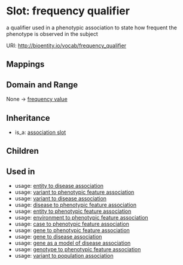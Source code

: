 # Slot: frequency qualifier


a qualifier used in a phenotypic association to state how frequent the phenotype is observed in the subject

URI: http://bioentity.io/vocab/frequency_qualifier
## Mappings

## Domain and Range

None -> [frequency value](FrequencyValue.md)
## Inheritance

 *  is_a: [association slot](association_slot.md)
## Children

## Used in

 *  usage: [entity to disease association](EntityToDiseaseAssociation.md)
 *  usage: [variant to phenotypic feature association](VariantToPhenotypicFeatureAssociation.md)
 *  usage: [variant to disease association](VariantToDiseaseAssociation.md)
 *  usage: [disease to phenotypic feature association](DiseaseToPhenotypicFeatureAssociation.md)
 *  usage: [entity to phenotypic feature association](EntityToPhenotypicFeatureAssociation.md)
 *  usage: [environment to phenotypic feature association](EnvironmentToPhenotypicFeatureAssociation.md)
 *  usage: [case to phenotypic feature association](CaseToPhenotypicFeatureAssociation.md)
 *  usage: [gene to phenotypic feature association](GeneToPhenotypicFeatureAssociation.md)
 *  usage: [gene to disease association](GeneToDiseaseAssociation.md)
 *  usage: [gene as a model of disease association](GeneAsAModelOfDiseaseAssociation.md)
 *  usage: [genotype to phenotypic feature association](GenotypeToPhenotypicFeatureAssociation.md)
 *  usage: [variant to population association](VariantToPopulationAssociation.md)
